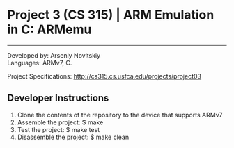 # Project 3 (CS 315) |  ARM Emulation in C: ARMemu
---
Developed by: Arseniy Novitskiy </br>
Languages: ARMv7, C. </br>

Project Specifications: http://cs315.cs.usfca.edu/projects/project03

## Developer Instructions

1. Clone the contents of the repository to the device that supports ARMv7
2. Assemble the project: $ make 
3. Test the project: $ make test
4. Disassemble the project: $ make clean
